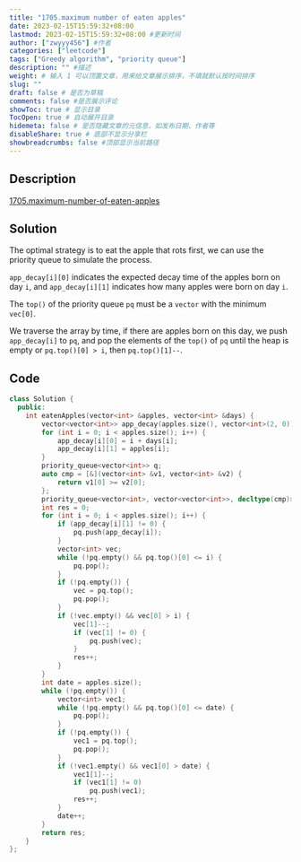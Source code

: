 ```yaml
---
title: "1705.maximum number of eaten apples"
date: 2023-02-15T15:59:32+08:00
lastmod: 2023-02-15T15:59:32+08:00 #更新时间
author: ["zwyyy456"] #作者
categories: ["leetcode"]
tags: ["Greedy algorithm", "priority queue"]
description: "" #描述
weight: # 输入 1 可以顶置文章，用来给文章展示排序，不填就默认按时间排序
slug: ""
draft: false # 是否为草稿
comments: false #是否展示评论
showToc: true # 显示目录
TocOpen: true # 自动展开目录
hidemeta: false # 是否隐藏文章的元信息，如发布日期、作者等
disableShare: true # 底部不显示分享栏
showbreadcrumbs: false #顶部显示当前路径
---
```

## Description
[1705.maximum-number-of-eaten-apples](https://leetcode.com/problems/maximum-number-of-eaten-apples/)

## Solution
The optimal strategy is to eat the apple that rots first, we can use the priority queue to simulate the process.

`app_decay[i][0]` indicates the expected decay time of the apples born on day `i`, and `app_decay[i][1]` indicates how many apples were born on day `i`.

The `top()` of the priority queue `pq` must be a `vector` with the minimum `vec[0]`.

We traverse the array by time, if there are apples born on this day, we push `app_decay[i]` to `pq`, and pop the elements of the `top()` of `pq` until the heap is empty or `pq.top()[0] > i`, then `pq.top()[1]--`.

## Code
```cpp
class Solution {
  public:
    int eatenApples(vector<int> &apples, vector<int> &days) {
        vector<vector<int>> app_decay(apples.size(), vector<int>(2, 0));
        for (int i = 0; i < apples.size(); i++) {
            app_decay[i][0] = i + days[i];
            app_decay[i][1] = apples[i];
        }
        priority_queue<vector<int>> q;
        auto cmp = [&](vector<int> &v1, vector<int> &v2) {
            return v1[0] >= v2[0];
        };
        priority_queue<vector<int>, vector<vector<int>>, decltype(cmp)> pq(cmp);
        int res = 0;
        for (int i = 0; i < apples.size(); i++) {
            if (app_decay[i][1] != 0) {
                pq.push(app_decay[i]);
            }
            vector<int> vec;
            while (!pq.empty() && pq.top()[0] <= i) {
                pq.pop();
            }
            if (!pq.empty()) {
                vec = pq.top();
                pq.pop();
            }
            if (!vec.empty() && vec[0] > i) {
                vec[1]--;
                if (vec[1] != 0) {
                    pq.push(vec);
                }
                res++;
            }
        }
        int date = apples.size();
        while (!pq.empty()) {
            vector<int> vec1;
            while (!pq.empty() && pq.top()[0] <= date) {
                pq.pop();
            }
            if (!pq.empty()) {
                vec1 = pq.top();
                pq.pop();
            }
            if (!vec1.empty() && vec1[0] > date) {
                vec1[1]--;
                if (vec1[1] != 0)
                    pq.push(vec1);
                res++;
            }
            date++;
        }
        return res;
    }
};
```